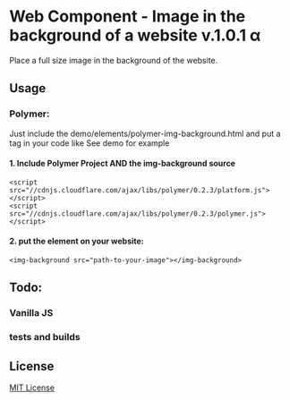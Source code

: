 # Web Component - Image in the background of a website v.1.0.1 α

Place a full size image in the background of the website.

## Usage

### Polymer:

Just include the demo/elements/polymer-img-background.html and put a tag in your code like <img-background src="img/1304-Nature_by_wakarii.jpg"></img-background>
See demo for example

#### 1. Include Polymer Project AND the img-background source

    
    <script src="//cdnjs.cloudflare.com/ajax/libs/polymer/0.2.3/platform.js"></script>
    <script src="//cdnjs.cloudflare.com/ajax/libs/polymer/0.2.3/polymer.js"></script>
    

#### 2. put the element on your website:

   
    <img-background src="path-to-your-image"></img-background>
    

## Todo:

### Vanilla JS
### tests and builds

## License

[MIT License](http://en.wikipedia.org/wiki/MIT_License)
